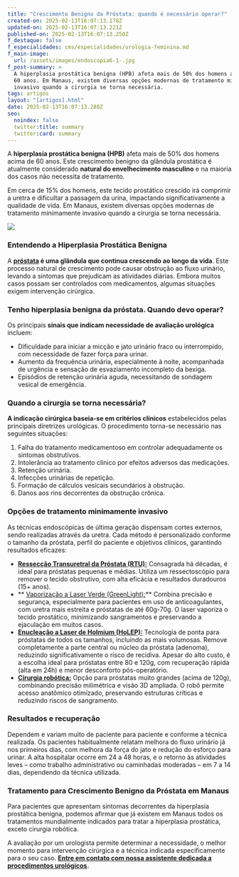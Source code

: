 ```yaml
---
title: "Crescimento Benigno da Próstata: quando é necessário operar?"
created-on: 2025-02-13T16:07:13.178Z
updated-on: 2025-02-13T16:07:13.221Z
published-on: 2025-02-13T16:07:13.250Z
f_destaque: false
f_especialidades: cms/especialidades/urologia-feminina.md
f_main-image:
  url: /assets/images/endoscopia6-1-.jpg
f_post-summary: >
  A hiperplasia prostática benigna (HPB) afeta mais de 50% dos homens acima de
  60 anos. Em Manaus, existem diversas opções modernas de tratamento minimamente
  invasivo quando a cirurgia se torna necessária.
tags: artigos
layout: "[artigos].html"
date: 2025-02-13T16:07:13.288Z
seo:
  noindex: false
  twitter:title: summary
  twitter:card: summary
---
```

A **hiperplasia prostática benigna (HPB)** afeta mais de 50% dos homens acima de 60 anos. Este crescimento benigno da glândula prostática é atualmente considerado **natural do envelhecimento masculino** e na maioria dos casos não necessita de tratamento.

Em cerca de 15% dos homens, este tecido prostático crescido irá comprimir a uretra e dificultar a passagem da urina, impactando significativamente a qualidade de vida. Em Manaus, existem diversas opções modernas de tratamento minimamente invasivo quando a cirurgia se torna necessária.

![](/assets/images/próstata-obstruindo-canal-da-urina-1-1-1-.png)

### Entendendo a Hiperplasia Prostática Benigna

A **[próstata](https://uroconsult.com.br/artigos/a-prostata-e-sua-importancia-na-saude-masculina/) é uma glândula que continua crescendo ao longo da vida**. Este processo natural de crescimento pode causar obstrução ao fluxo urinário, levando a sintomas que prejudicam as atividades diárias. Embora muitos casos possam ser controlados com medicamentos, algumas situações exigem intervenção cirúrgica.

### Tenho hiperplasia benigna da próstata. Quando devo operar?

Os principais **sinais que indicam necessidade de avaliação urológica** incluem:

* Dificuldade para iniciar a micção e jato urinário fraco ou interrompido, com necessidade de fazer força para urinar.
* Aumento da frequência urinária, especialmente à noite, acompanhada de urgência e sensação de esvaziamento incompleto da bexiga.
* Episódios de retenção urinária aguda, necessitando de sondagem vesical de emergência.

### Quando a cirurgia se torna necessária?

**A indicação cirúrgica baseia-se em critérios clínicos** estabelecidos pelas principais diretrizes urológicas. O procedimento torna-se necessário nas seguintes situações:

1. Falha do tratamento medicamentoso em controlar adequadamente os sintomas obstrutivos.
2. Intolerância ao tratamento clínico por efeitos adversos das medicações.
3. Retenção urinária.
4. Infecções urinárias de repetição.
5. Formação de cálculos vesicais secundários à obstrução.
6. Danos aos rins decorrentes da obstrução crônica.

### Opções de tratamento minimamente invasivo

As técnicas endoscópicas de última geração dispensam cortes externos, sendo realizadas através da uretra. Cada método é personalizado conforme o tamanho da próstata, perfil do paciente e objetivos clínicos, garantindo resultados eficazes:

* **[Ressecção Transuretral da Próstata (RTU):](https://uroconsult.com.br/artigos/transuretral-resseccao-da-prostata-rtu-uma-excelente-opcao-de-tratamento-da-hiperplasia-prostatica-benigna/)** Consagrada há décadas, é ideal para próstatas pequenas e médias. Utiliza um ressectoscópio para remover o tecido obstrutivo, com alta eficácia e resultados duradouros (15+ anos).
* ** [Vaporização a Laser Verde (GreenLight):](https://uroconsult.com.br/artigos/entenda-o-greenlight/)** Combina precisão e segurança, especialmente para pacientes em uso de anticoagulantes, com uretra mais estreita e próstatas de até 60g-70g. O laser vaporiza o tecido prostático, minimizando sangramentos e preservando a ejaculação em muitos casos.
* **[Enucleação a Laser de Holmium (HoLEP):](https://uroconsult.com.br/artigos/holep-tratamento-moderno-e-minimamente-invasivo-para-pr%C3%B3stata-aumentada/)** Tecnologia de ponta para próstatas de todos os tamanhos, incluindo as mais volumosas. Remove completamente a parte central ou núcleo da próstata (adenoma), reduzindo significativamente o risco de recidiva. Apesar do alto custo, é a escolha ideal para próstatas entre 80 e 120g, com recuperação rápida  (alta em 24h) e menor desconforto pós-operatório.
* **[Cirurgia robótica:](https://uroconsult.com.br/artigos/cirurgia-robotica-para-cancer-de-prostata-vantagens-e-desvantagens/)** Opção para próstatas muito grandes (acima de 120g), combinando precisão milimétrica e visão 3D ampliada. O robô permite acesso anatômico otimizado, preservando estruturas críticas e reduzindo riscos de sangramento.

### **Resultados e recuperação**

Dependem e variam muito de paciente para paciente e conforme a técnica realizada. Os pacientes habitualmente relatam melhora do fluxo urinário já nos primeiros dias, com melhora da força do jato e redução do esforço para urinar. A alta hospitalar ocorre em 24 a 48 horas, e o retorno às atividades leves – como trabalho administrativo ou caminhadas moderadas – em 7 a 14 dias, dependendo da técnica utilizada.

### Tratamento para Crescimento Benigno da Próstata em Manaus

Para pacientes que apresentam sintomas decorrentes da hiperplasia prostática benigna, podemos afirmar que já existem em Manaus todos os tratamentos mundialmente indicados para tratar a hiperplasia prostática, exceto cirurgia robótica.

A avaliação por um urologista permite determinar a necessidade, o melhor momento para intervenção cirúrgica e a técnica indicada especificamente para o seu caso. **[Entre em contato com nossa assistente dedicada a procedimentos urológicos](https://api.whatsapp.com/send?phone=5592982252490).**